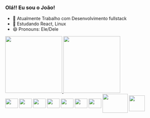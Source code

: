 ### Olá!! Eu sou o João!

- 🔭 Atualmente Trabalho com Desenvolvimento fullstack
- 🌱 Estudando React, Linux
- 😄 Pronouns: Ele/Dele

<div>
<a href="https://github.com/Joao-334">
  <img height="180em" src="https://github-readme-stats.vercel.app/api?username=Joao-334&show_icons=true&theme=tokyonight&include_all_commits=true&count_private">
  <img height="180em" src="https://github-readme-stats.vercel.app/api/top-langs/?username=Joao-334&layout=compact&theme=tokyonight&langs_count=16">
</div>

<div style="display: inline-block">
  <img align="center" height="30" width="40" src="https://cdn.jsdelivr.net/gh/devicons/devicon/icons/javascript/javascript-original.svg">
  <img align="center" height="30" width="40" src="https://cdn.jsdelivr.net/gh/devicons/devicon/icons/react/react-original.svg">
  <img align="center" height="30" width="40" src="https://cdn.jsdelivr.net/gh/devicons/devicon/icons/html5/html5-original-wordmark.svg">
  <img align="center" height="30" width="40" src="https://cdn.jsdelivr.net/gh/devicons/devicon/icons/css3/css3-original.svg">
  <img align="center" height="30" width="40" src="https://cdn.jsdelivr.net/gh/devicons/devicon/icons/sass/sass-original.svg">
  <img align="center" height="30" width="40" src="https://cdn.jsdelivr.net/gh/devicons/devicon/icons/nodejs/nodejs-original.svg">
  <img align="center" height="30" width="40" src="https://cdn.jsdelivr.net/gh/devicons/devicon/icons/linux/linux-original.svg">
  <img align="center" height="60" width="80" src="https://cdn.jsdelivr.net/gh/devicons/devicon/icons/mysql/mysql-original-wordmark.svg">
  <img align="center" height="50" width="50" src="https://cdn.jsdelivr.net/gh/devicons/devicon/icons/mongodb/mongodb-original-wordmark.svg">
</div>
